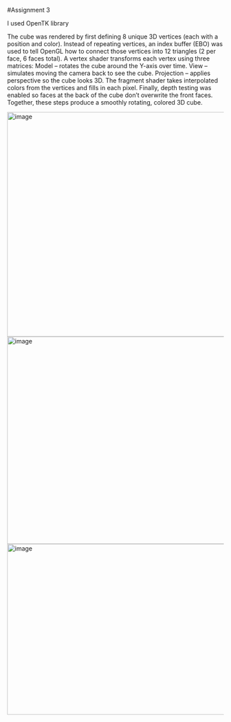 #Assignment 3

I used OpenTK library

The cube was rendered by first defining 8 unique 3D vertices (each with a position and color). Instead of repeating vertices, an index buffer (EBO) was used to tell OpenGL how to connect those vertices into 12 triangles (2 per face, 6 faces total).
A vertex shader transforms each vertex using three matrices:
Model – rotates the cube around the Y-axis over time.
View – simulates moving the camera back to see the cube.
Projection – applies perspective so the cube looks 3D.
The fragment shader takes interpolated colors from the vertices and fills in each pixel. Finally, depth testing was enabled so faces at the back of the cube don’t overwrite the front faces.
Together, these steps produce a smoothly rotating, colored 3D cube.

<img width="726" height="522" alt="image" src="https://github.com/user-attachments/assets/2fd110db-464e-49d5-b452-87851fc7815a" />
<img width="648" height="482" alt="image" src="https://github.com/user-attachments/assets/fc106251-29e2-44b8-99a6-71232ac8c7b5" />
<img width="623" height="397" alt="image" src="https://github.com/user-attachments/assets/159e0527-547e-4cc5-9564-528ce6c8bda1" />


